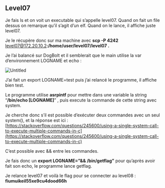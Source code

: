  ## Level07

Je fais ls et on voit un executable qui s’appelle level07. Quand on fait un file dessus on remarque qu’il s’agit d’un elf. Quand on le lance, il affiche juste level07.

Je le récupère donc sur ma machine avec **scp -P 4242** [level07@172.20.10.2](mailto:level06@172.20.10.2)**:/home/user/level07/level07 .**

Je l’ai balancé sur DogBolt et il semblerait que le main utilise la var d’environnement LOGNAME et echo :

![Untitled](./resources/screenshots/Untitled%208.png)

J’ai fait un export LOGNAME=test puis j’ai relancé le programme, il affiche bien test. 

Le programme utilise **asrpintf** pour mettre dans une variable la string “**/bin/echo [LOGNAME]**” , puis execute la commande de cette string avec system.

Je cherche donc s’il est possible d’exécuter deux commandes avec un seul system(), et la réponse est ici :[https://stackoverflow.com/questions/245600/using-a-single-system-call-to-execute-multiple-commands-in-c](https://stackoverflow.com/questions/245600/using-a-single-system-call-to-execute-multiple-commands-in-c)

C’est possible avec && entre les commandes.

Je fais donc un **export LOGNAME=”&& /bin/getflag”** pour qu’après avoir fait son echo, le programme lance getflag.

Je relance level07 et voilà le flag pour se connecter au level08 : **fiumuikeil55xe9cu4dood66h**